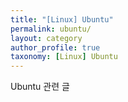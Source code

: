 ```yaml
---
title: "[Linux] Ubuntu"
permalink: ubuntu/
layout: category
author_profile: true
taxonomy: [Linux] Ubuntu
---
```


Ubuntu 관련 글
